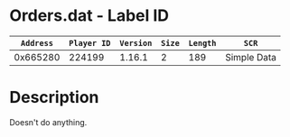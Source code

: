 # Orders.dat - Label ID

| `Address` | `Player ID` | `Version` | `Size` | `Length` | `SCR` |
| ---------- | ----------- | --------- | ------ | -------- | ---- |
| 0x665280 | 224199 | 1.16.1 | 2 | 189 | Simple Data |

# Description

Doesn't do anything.